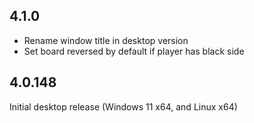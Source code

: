 ## 4.1.0

* Rename window title in desktop version
* Set board reversed by default if player has black side

## 4.0.148

Initial desktop release (Windows 11 x64, and Linux x64)